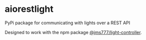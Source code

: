 # aiorestlight
PyPi package for communicating with lights over a REST API

Designed to work with the npm package [@jms777/light-controller](https://www.npmjs.com/package/@jms777/light-controller).